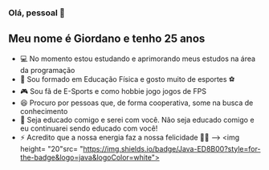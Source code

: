 ### Olá, pessoal 👋

## Meu nome é Giordano e tenho 25 anos

- 💻 No momento estou estudando e aprimorando meus estudos na área da programação
- 📖 Sou formado em Educação Física e gosto muito de esportes ⚽
- 🎮 Sou fã de E-Sports e como hobbie jogo jogos de FPS 
- 😆 Procuro por pessoas que, de forma cooperativa, some na busca de conhecimento
- 💬 Seja educado comigo e serei com você. Não seja educado comigo e eu continuarei sendo educado com você!
- ⚡ Acredito que a nossa energia faz a nossa felicidade 🧘‍♂️
--> <img height= "20"src= "https://img.shields.io/badge/Java-ED8B00?style=for-the-badge&logo=java&logoColor=white">




